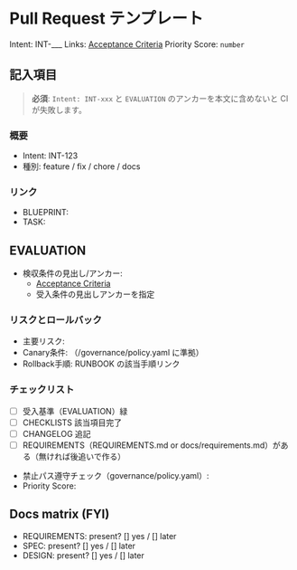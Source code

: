 # Pull Request テンプレート

Intent: INT-___
Links: [Acceptance Criteria](EVALUATION.md#acceptance-criteria)
Priority Score: `number`

## 記入項目

> **必須**: `Intent: INT-xxx` と `EVALUATION` のアンカーを本文に含めないと CI が失敗します。

### 概要

- Intent: INT-123 <!-- 必ず INT-123 の形式で記載。必ず実際の Intent 番号に置き換えてください -->
- 種別: feature / fix / chore / docs

### リンク

- BLUEPRINT: <!-- path or permalink -->
- TASK: <!-- path -->

## EVALUATION

- 検収条件の見出し/アンカー:
  - [Acceptance Criteria](../EVALUATION.md#acceptance-criteria)
  - 受入条件の見出しアンカーを指定

### リスクとロールバック

- 主要リスク:
- Canary条件: （/governance/policy.yaml に準拠）
- Rollback手順: RUNBOOK の該当手順リンク

### チェックリスト

- [ ] 受入基準（EVALUATION）緑
- [ ] CHECKLISTS 該当項目完了
- [ ] CHANGELOG 追記
- [ ] REQUIREMENTS（REQUIREMENTS.md or docs/requirements.md）がある（無ければ後追いで作る）
- 禁止パス遵守チェック（governance/policy.yaml）: <!-- 例: OK / 対象外 / 詳細 -->
- Priority Score: <!-- 例: 5 / prioritization.yaml#phase1 -->

## Docs matrix (FYI)

- REQUIREMENTS: present?  [] yes / [] later
- SPEC:         present?  [] yes / [] later
- DESIGN:       present?  [] yes / [] later

